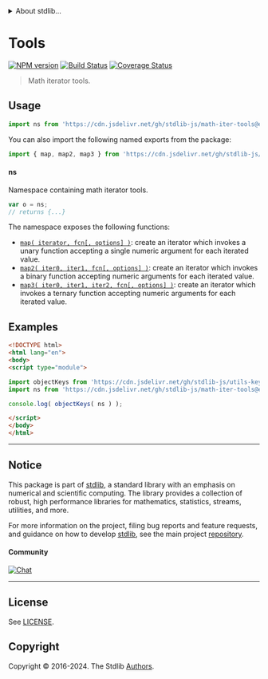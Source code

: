 <!--

@license Apache-2.0

Copyright (c) 2021 The Stdlib Authors.

Licensed under the Apache License, Version 2.0 (the "License");
you may not use this file except in compliance with the License.
You may obtain a copy of the License at

   http://www.apache.org/licenses/LICENSE-2.0

Unless required by applicable law or agreed to in writing, software
distributed under the License is distributed on an "AS IS" BASIS,
WITHOUT WARRANTIES OR CONDITIONS OF ANY KIND, either express or implied.
See the License for the specific language governing permissions and
limitations under the License.

-->


<details>
  <summary>
    About stdlib...
  </summary>
  <p>We believe in a future in which the web is a preferred environment for numerical computation. To help realize this future, we've built stdlib. stdlib is a standard library, with an emphasis on numerical and scientific computation, written in JavaScript (and C) for execution in browsers and in Node.js.</p>
  <p>The library is fully decomposable, being architected in such a way that you can swap out and mix and match APIs and functionality to cater to your exact preferences and use cases.</p>
  <p>When you use stdlib, you can be absolutely certain that you are using the most thorough, rigorous, well-written, studied, documented, tested, measured, and high-quality code out there.</p>
  <p>To join us in bringing numerical computing to the web, get started by checking us out on <a href="https://github.com/stdlib-js/stdlib">GitHub</a>, and please consider <a href="https://opencollective.com/stdlib">financially supporting stdlib</a>. We greatly appreciate your continued support!</p>
</details>

# Tools

[![NPM version][npm-image]][npm-url] [![Build Status][test-image]][test-url] [![Coverage Status][coverage-image]][coverage-url] <!-- [![dependencies][dependencies-image]][dependencies-url] -->

> Math iterator tools.



<section class="usage">

## Usage

```javascript
import ns from 'https://cdn.jsdelivr.net/gh/stdlib-js/math-iter-tools@esm/index.mjs';
```

You can also import the following named exports from the package:

```javascript
import { map, map2, map3 } from 'https://cdn.jsdelivr.net/gh/stdlib-js/math-iter-tools@esm/index.mjs';
```

#### ns

Namespace containing math iterator tools.

```javascript
var o = ns;
// returns {...}
```

The namespace exposes the following functions:

<!-- <toc pattern="*"> -->

<div class="namespace-toc">

-   <span class="signature">[`map( iterator, fcn[, options] )`][@stdlib/math/iter/tools/map]</span><span class="delimiter">: </span><span class="description">create an iterator which invokes a unary function accepting a single numeric argument for each iterated value.</span>
-   <span class="signature">[`map2( iter0, iter1, fcn[, options] )`][@stdlib/math/iter/tools/map2]</span><span class="delimiter">: </span><span class="description">create an iterator which invokes a binary function accepting numeric arguments for each iterated value.</span>
-   <span class="signature">[`map3( iter0, iter1, iter2, fcn[, options] )`][@stdlib/math/iter/tools/map3]</span><span class="delimiter">: </span><span class="description">create an iterator which invokes a ternary function accepting numeric arguments for each iterated value.</span>

</div>

<!-- </toc> -->

</section>

<!-- /.usage -->

<section class="examples">

## Examples

<!-- TODO: better examples -->

<!-- eslint no-undef: "error" -->

```html
<!DOCTYPE html>
<html lang="en">
<body>
<script type="module">

import objectKeys from 'https://cdn.jsdelivr.net/gh/stdlib-js/utils-keys@esm/index.mjs';
import ns from 'https://cdn.jsdelivr.net/gh/stdlib-js/math-iter-tools@esm/index.mjs';

console.log( objectKeys( ns ) );

</script>
</body>
</html>
```

</section>

<!-- /.examples -->

<!-- Section for related `stdlib` packages. Do not manually edit this section, as it is automatically populated. -->

<section class="related">

</section>

<!-- /.related -->

<!-- Section for all links. Make sure to keep an empty line after the `section` element and another before the `/section` close. -->


<section class="main-repo" >

* * *

## Notice

This package is part of [stdlib][stdlib], a standard library with an emphasis on numerical and scientific computing. The library provides a collection of robust, high performance libraries for mathematics, statistics, streams, utilities, and more.

For more information on the project, filing bug reports and feature requests, and guidance on how to develop [stdlib][stdlib], see the main project [repository][stdlib].

#### Community

[![Chat][chat-image]][chat-url]

---

## License

See [LICENSE][stdlib-license].


## Copyright

Copyright &copy; 2016-2024. The Stdlib [Authors][stdlib-authors].

</section>

<!-- /.stdlib -->

<!-- Section for all links. Make sure to keep an empty line after the `section` element and another before the `/section` close. -->

<section class="links">

[npm-image]: http://img.shields.io/npm/v/@stdlib/math-iter-tools.svg
[npm-url]: https://npmjs.org/package/@stdlib/math-iter-tools

[test-image]: https://github.com/stdlib-js/math-iter-tools/actions/workflows/test.yml/badge.svg?branch=v0.2.0
[test-url]: https://github.com/stdlib-js/math-iter-tools/actions/workflows/test.yml?query=branch:v0.2.0

[coverage-image]: https://img.shields.io/codecov/c/github/stdlib-js/math-iter-tools/main.svg
[coverage-url]: https://codecov.io/github/stdlib-js/math-iter-tools?branch=main

<!--

[dependencies-image]: https://img.shields.io/david/stdlib-js/math-iter-tools.svg
[dependencies-url]: https://david-dm.org/stdlib-js/math-iter-tools/main

-->

[chat-image]: https://img.shields.io/gitter/room/stdlib-js/stdlib.svg
[chat-url]: https://app.gitter.im/#/room/#stdlib-js_stdlib:gitter.im

[stdlib]: https://github.com/stdlib-js/stdlib

[stdlib-authors]: https://github.com/stdlib-js/stdlib/graphs/contributors

[umd]: https://github.com/umdjs/umd
[es-module]: https://developer.mozilla.org/en-US/docs/Web/JavaScript/Guide/Modules

[deno-url]: https://github.com/stdlib-js/math-iter-tools/tree/deno
[deno-readme]: https://github.com/stdlib-js/math-iter-tools/blob/deno/README.md
[umd-url]: https://github.com/stdlib-js/math-iter-tools/tree/umd
[umd-readme]: https://github.com/stdlib-js/math-iter-tools/blob/umd/README.md
[esm-url]: https://github.com/stdlib-js/math-iter-tools/tree/esm
[esm-readme]: https://github.com/stdlib-js/math-iter-tools/blob/esm/README.md
[branches-url]: https://github.com/stdlib-js/math-iter-tools/blob/main/branches.md

[stdlib-license]: https://raw.githubusercontent.com/stdlib-js/math-iter-tools/main/LICENSE

<!-- <toc-links> -->

[@stdlib/math/iter/tools/map]: https://github.com/stdlib-js/math-iter-tools-map/tree/esm

[@stdlib/math/iter/tools/map2]: https://github.com/stdlib-js/math-iter-tools-map2/tree/esm

[@stdlib/math/iter/tools/map3]: https://github.com/stdlib-js/math-iter-tools-map3/tree/esm

<!-- </toc-links> -->

</section>

<!-- /.links -->
